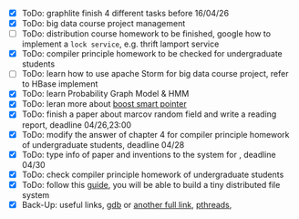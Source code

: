 - [x] ToDo: graphlite finish 4 different tasks before 16/04/26
- [x] ToDo: big data course project management
- [ ] ToDo: distribution course homework to be finished, google how to implement a `lock service`, e.g. thrift lamport service
- [x] ToDo: compiler principle homework to be checked for undergraduate students
- [ ] ToDo: learn how to use apache Storm for big data course project, refer to HBase implement
- [x] ToDo: learn Probability Graph Model & HMM
- [x] ToDo: leran more about [boost smart pointer](http://www.boost.org/doc/libs/1_64_0/libs/smart_ptr/smart_ptr.htm)
- [x] ToDo: finish a paper about marcov random field and write a reading report, deadline 04/26,23:00
- [x] ToDo: modify the answer of chapter 4 for compiler principle homework of undergraduate students, deadline 04/28
- [x] ToDo: type info of paper and inventions to the system for , deadline 04/30
- [x] ToDo: check compiler principle homework of undergraduate students
- [x] ToDo: follow this [guide](http://news.cs.nyu.edu/~jinyang/fa12/labs/), you will be able to build a tiny distributed file system
- [x] Back-Up: useful links, [gdb](http://www.delorie.com/gnu/docs/gdb/gdb_toc.html) or [another full link](http://www.gnu.org/software/gdb/documentation/), [pthreads](https://hpc.llnl.gov/training/tutorials), 
